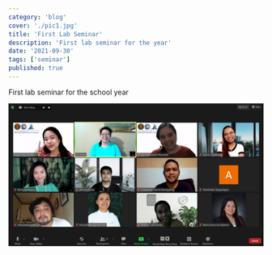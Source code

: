 ```yaml
---
category: 'blog'
cover: './pic1.jpg'
title: 'First Lab Seminar'
description: 'First lab seminar for the year'
date: '2021-09-30'
tags: ['seminar']
published: true
---
```


First lab seminar for the school year

![Group pic 1](./pic1.jpg)

